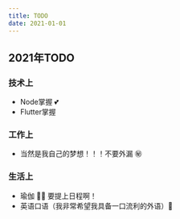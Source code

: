 ```yaml
---
title: TODO
date: 2021-01-01
---
```

## 2021年TODO
### 技术上
- Node掌握 :two_hearts:
- Flutter掌握
### 工作上
- 当然是我自己的梦想！！！不要外漏 :secret:
### 生活上
- 瑜伽 🧘‍♀️ 要提上日程啊！
- 英语口语（我非常希望我具备一口流利的外语）:heartbeat:
